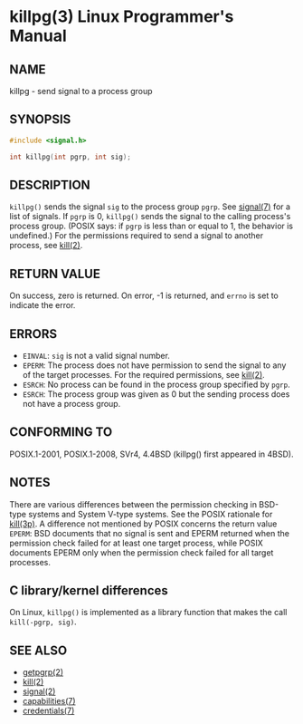 # killpg(3) Linux Programmer's Manual
## NAME
killpg - send signal to a process group
## SYNOPSIS
```c
#include <signal.h>

int killpg(int pgrp, int sig);
```
## DESCRIPTION
`killpg()` sends the signal `sig` to the process group `pgrp`. See [signal(7)](http://man7.org/linux/man-pages/man7/signal.7.html) for a list of signals.
If `pgrp` is 0, `killpg()` sends the signal to the calling process's process group. (POSIX says: if `pgrp` is less than or equal to 1, the behavior is undefined.)
For the permissions required to send a signal to another process, see [kill(2)](http://man7.org/linux/man-pages/man2/kill.2.html).
## RETURN VALUE
On success, zero is returned. On error, -1 is returned, and `errno` is set to indicate the error.
## ERRORS
- `EINVAL`: `sig` is not a valid signal number.
- `EPERM`: The process does not have permission to send the signal to any of the target processes. For the required permissions, see [kill(2)](http://man7.org/linux/man-pages/man2/kill.2.html).
- `ESRCH`: No process can be found in the process group specified by `pgrp`.
- `ESRCH`: The process group was given as 0 but the sending process does not have a process group.
## CONFORMING TO
POSIX.1-2001, POSIX.1-2008, SVr4, 4.4BSD (killpg() first appeared in 4BSD).
## NOTES
There are various differences between the permission checking in BSD-type systems and System V-type systems. See the POSIX rationale for [kill(3p)](http://man7.org/linux/man-pages/man3p/kill.3p.html). A difference not mentioned by POSIX concerns the return value `EPERM`: BSD documents that no signal is sent and EPERM returned when the permission check failed for at least one target process, while POSIX documents EPERM only when the permission check failed for all target processes.
## C library/kernel differences
On Linux, `killpg()` is implemented as a library function that makes the call `kill(-pgrp, sig)`.
## SEE ALSO
- [getpgrp(2)](http://man7.org/linux/man-pages/man2/getpgrp.2.html)
- [kill(2)](http://man7.org/linux/man-pages/man2/kill.2.html)
- [signal(2)](http://man7.org/linux/man-pages/man2/signal.2.html)
- [capabilities(7)](http://man7.org/linux/man-pages/man7/capabilities.7.html)
- [credentials(7)](http://man7.org/linux/man-pages/man7/credentials.7.html)
